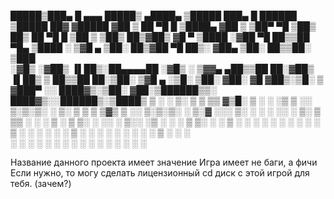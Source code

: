 

  █████▒███▄    █  ▄▄▄        █████▒    ▄████▄   ▒█████   ███▄    █   ██████  ▒█████   ██▓    ▓█████ 
▓██   ▒ ██ ▀█   █ ▒████▄    ▓██   ▒    ▒██▀ ▀█  ▒██▒  ██▒ ██ ▀█   █ ▒██    ▒ ▒██▒  ██▒▓██▒    ▓█   ▀ 
▒████ ░▓██  ▀█ ██▒▒██  ▀█▄  ▒████ ░    ▒▓█    ▄ ▒██░  ██▒▓██  ▀█ ██▒░ ▓██▄   ▒██░  ██▒▒██░    ▒███   
░▓█▒  ░▓██▒  ▐▌██▒░██▄▄▄▄██ ░▓█▒  ░    ▒▓▓▄ ▄██▒▒██   ██░▓██▒  ▐▌██▒  ▒   ██▒▒██   ██░▒██░    ▒▓█  ▄ 
░▒█░   ▒██░   ▓██░ ▓█   ▓██▒░▒█░       ▒ ▓███▀ ░░ ████▓▒░▒██░   ▓██░▒██████▒▒░ ████▓▒░░██████▒░▒████▒
 ▒ ░   ░ ▒░   ▒ ▒  ▒▒   ▓▒█░ ▒ ░       ░ ░▒ ▒  ░░ ▒░▒░▒░ ░ ▒░   ▒ ▒ ▒ ▒▓▒ ▒ ░░ ▒░▒░▒░ ░ ▒░▓  ░░░ ▒░ ░
 ░     ░ ░░   ░ ▒░  ▒   ▒▒ ░ ░           ░  ▒     ░ ▒ ▒░ ░ ░░   ░ ▒░░ ░▒  ░ ░  ░ ▒ ▒░ ░ ░ ▒  ░ ░ ░  ░
 ░ ░      ░   ░ ░   ░   ▒    ░ ░       ░        ░ ░ ░ ▒     ░   ░ ░ ░  ░  ░  ░ ░ ░ ▒    ░ ░      ░   
                ░       ░  ░           ░ ░          ░ ░           ░       ░      ░ ░      ░  ░   ░  ░
                                       ░                                                             


Название данного проекта имеет значение
Игра имеет не баги, а фичи
Если нужно, то могу сделать лицензионный cd диск с этой игрой для тебя. (зачем?)
